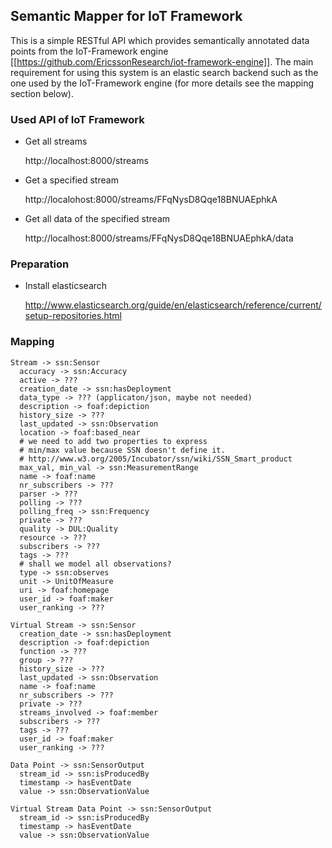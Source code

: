 ## Semantic Mapper for IoT Framework

This is a simple RESTful API which provides semantically annotated data points from the IoT-Framework engine [[https://github.com/EricssonResearch/iot-framework-engine]]. The main requirement for using this system is an elastic search backend such as the one used by the IoT-Framework engine (for more details see the mapping section below).

### Used API of IoT Framework

* Get all streams

  http://localhost:8000/streams

* Get a specified stream

  http://localohost:8000/streams/FFqNysD8Qqe18BNUAEphkA

* Get all data of the specified stream

  http://localhost:8000/streams/FFqNysD8Qqe18BNUAEphkA/data


### Preparation

* Install elasticsearch

  http://www.elasticsearch.org/guide/en/elasticsearch/reference/current/setup-repositories.html

### Mapping

```
Stream -> ssn:Sensor
  accuracy -> ssn:Accuracy
  active -> ???
  creation_date -> ssn:hasDeployment
  data_type -> ??? (applicaton/json, maybe not needed)
  description -> foaf:depiction
  history_size -> ???
  last_updated -> ssn:Observation
  location -> foaf:based_near
  # we need to add two properties to express
  # min/max value because SSN doesn't define it.
  # http://www.w3.org/2005/Incubator/ssn/wiki/SSN_Smart_product
  max_val, min_val -> ssn:MeasurementRange  
  name -> foaf:name
  nr_subscribers -> ???
  parser -> ???
  polling -> ???
  polling_freq -> ssn:Frequency
  private -> ???
  quality -> DUL:Quality
  resource -> ???
  subscribers -> ???
  tags -> ???
  # shall we model all observations?
  type -> ssn:observes
  unit -> UnitOfMeasure
  uri -> foaf:homepage
  user_id -> foaf:maker
  user_ranking -> ???
```

```
Virtual Stream -> ssn:Sensor
  creation_date -> ssn:hasDeployment
  description -> foaf:depiction
  function -> ???
  group -> ???
  history_size -> ???
  last_updated -> ssn:Observation
  name -> foaf:name
  nr_subscribers -> ???
  private -> ???
  streams_involved -> foaf:member
  subscribers -> ???
  tags -> ???
  user_id -> foaf:maker
  user_ranking -> ???
```

```
Data Point -> ssn:SensorOutput
  stream_id -> ssn:isProducedBy
  timestamp -> hasEventDate
  value -> ssn:ObservationValue
```

```
Virtual Stream Data Point -> ssn:SensorOutput
  stream_id -> ssn:isProducedBy
  timestamp -> hasEventDate
  value -> ssn:ObservationValue
```
